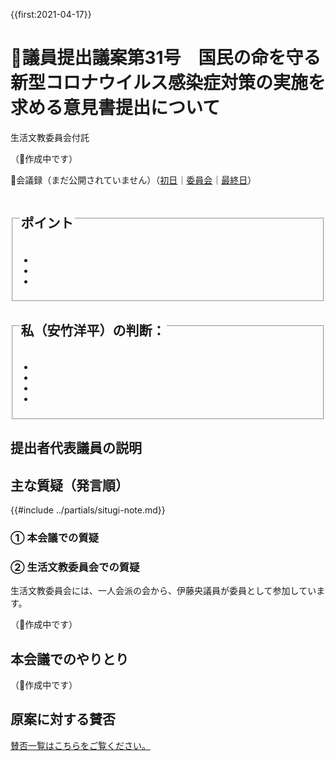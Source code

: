 {{first:2021-04-17}}

# 🚧議員提出議案第31号　国民の命を守る新型コロナウイルス感染症対策の実施を求める意見書提出について

<i class="fa fa-gavel" aria-hidden="true"></i> 生活文教委員会付託

（🚧作成中です）

<p class="read-kaigiroku">📄会議録（まだ公開されていません）（<a href="https://ssp.kaigiroku.net/tenant/kodaira/SpTop.html">初日</a>｜<a href="https://ssp.kaigiroku.net/tenant/kodaira/SpTop.html">委員会</a>｜<a href="https://ssp.kaigiroku.net/tenant/kodaira/SpTop.html">最終日</a>）</p>

<fieldset class="pnt">
  <legend><h2> ポイント </h2></legend>
  <ul>
    <li class="chk"></li>
    <li class="chk"></li>
    <li class="chk"></li>
  </ul>
</fieldset>

<fieldset class="sanpi">
  <legend>
    <h2> 私（安竹洋平）の判断： </h2>
  </legend>
  <ul>
    <li></li>
    <li class="ng"></li>
    <li class="ng"></li>
    <li class="ng"></li>
  </ul>
</fieldset>

## 提出者代表議員の説明

>

## 主な質疑（発言順）
{{#include ../partials/situgi-note.md}}

### ① 本会議での質疑


### ② 生活文教委員会での質疑

生活文教委員会には、一人会派の会から、伊藤央議員が委員として参加しています。

（🚧作成中です）

## 本会議でのやりとり

（🚧作成中です）

<!-- 全議員が賛成⭕️-->

## 原案に対する賛否
[賛否一覧はこちらをご覧ください。](../kekka-ichiran.md#賛否)